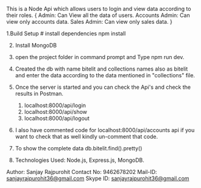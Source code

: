 This is a Node Api which allows users to login and view data according to their roles.
{	Admin: Can View all the data of users.
	Accounts Admin: Can view only accounts data.
	Sales Admin: Can view only sales data.
}

1.Build Setup
	# install dependencies
	npm install

2. Install MongoDB

3. open the project folder in command prompt and Type npm run dev.

4. Created the db with name bitelit and collections names also as bitelit and enter the data according to the data 
   mentioned in "collections" file.

5. Once the server is started and you can check the Api's and check the results in Postman. 
	1. localhost:8000/api/login
	2. localhost:8000/api/show
	3. localhost:8000/api/logout

6. I also have commented code for localhost:8000/api/accounts api if you want to check that as well kindly un-comment that code.
7. To show the complete data db.bitelit.find().pretty()
8. Technologies Used: Node.js, Express.js, MongoDB.

Author: Sanjay Rajpurohit
Contact No: 9462678202
Mail-ID: sanjayrajpurohit36@gmail.com
Skype ID: sanjayrajpurohit36@gmail.com 
